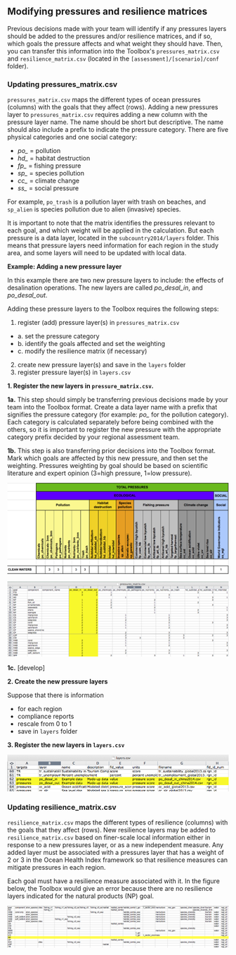 ## Modifying pressures and resilience matrices

Previous decisions made with your team will identify if any pressures layers should be added to the pressures and/or resilience matrices, and if so, which goals the pressure affects and what weight they should have. Then, you can transfer this information into the Toolbox's `pressures_matrix.csv` and `resilience_matrix.csv` (located in the `[assessment]/[scenario]/conf` folder).


### Updating pressures_matrix.csv

`pressures_matrix.csv` maps the different types of ocean pressures (columns) with the goals that they affect (rows). Adding a new pressures layer to `pressures_matrix.csv` requires adding a new column with the pressure layer name. The name should be short but descriptive. The name should also include a prefix to indicate the pressure category. There are five physical categories and one social category:

* *po_* = pollution
* *hd_* = habitat destruction
* *fp_* = fishing pressure
* *sp_* = species pollution
* *cc_* = climate change
* *ss_* = social pressure  

For example, `po_trash` is a pollution layer with trash on beaches, and `sp_alien` is species pollution due to alien (invasive) species.

It is important to note that the matrix identifies the pressures relevant to each goal, and which weight will be applied in the calculation. But each pressure is a data layer, located in the `subcountry2014/layers` folder. This means that pressure layers need information for each region in the study area, and some layers will need to be updated with local data.  

**Example: Adding a new pressure layer**

In this example there are two new pressure layers to include: the effects of desalination operations. The new layers are called *po_desal_in*, and *po_desal_out*.  

Adding these pressure layers to the Toolbox requires the following steps:

1. register (add) pressure layer(s) in `pressures_matrix.csv`
  + a. set the pressure category  
  + b. identify the goals affected and set the weighting
  + c. modify the resilience matrix (if necessary) 
2. create new pressure layer(s) and save in the `layers` folder
3. register pressure layer(s) in `layers.csv`  


**1. Register the new layers in `pressure_matrix.csv`.**  

**1a.** This step should simply be transferring previous decisions made by your team into the Toolbox format. Create a data layer name with a prefix that signifies the pressure category (for example: *po_* for the pollution category). Each category is calculated separately before being combined with the others, so it is important to register the new pressure with the appropriate category prefix decided by your regional assessment team.  

**1b.** This step is also transferring prior decisions into the Toolbox format. Mark which goals are affected by this new pressure, and then set the weighting. Pressures weighting by goal should be based on scientific literature and expert opinion (3=high pressure, 1=low pressure). 

![](./fig/pressure_categories.png)



![](./fig/register_new_pressures.png)

**1c.** [develop]

**2. Create the new pressure layers**

Suppose that there is information 

- for each region
- compliance reports
- rescale from 0 to 1
- save in `layers` folder

**3. Register the new layers in `layers.csv`**

![](./fig/register_pressure.png)


### Updating resilience_matrix.csv

`resilience_matrix.csv` maps the different types of resilience (columns) with the goals that they affect (rows). New resilience layers may be added to `resilience_matrix.csv` based on finer-scale local information either in response to a new pressures layer, or as a new independent measure. Any added layer must be associated with a pressures layer that has a weight of 2 or 3 in the Ocean Health Index framework so that resilience measures can mitigate pressures in each region.

Each goal must have a resilience measure associated with it. In the figure below, the Toolbox would give an error because there are no resilience layers indicated for the natural products (NP) goal. 
  
![](./fig/resil_mtx_bad.png)  
  

